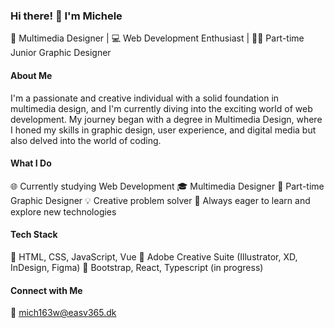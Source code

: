 ### Hi there! 👋 I'm Michele

🎨 Multimedia Designer | 💻 Web Development Enthusiast | 👩‍💼 Part-time Junior Graphic Designer

#### About Me
I'm a passionate and creative individual with a solid foundation in multimedia design, and I'm currently diving into the exciting world of web development. My journey began with a degree in Multimedia Design, where I honed my skills in graphic design, user experience, and digital media but also delved into the world of coding.

#### What I Do
🌐 Currently studying Web Development
🎓 Multimedia Designer
💼 Part-time Graphic Designer
💡 Creative problem solver
🚀 Always eager to learn and explore new technologies

#### Tech Stack
🔧 HTML, CSS, JavaScript, Vue
🎨 Adobe Creative Suite (Illustrator, XD, InDesign, Figma)
🚀 Bootstrap, React, Typescript (in progress)

#### Connect with Me
📧 mich163w@easv365.dk
